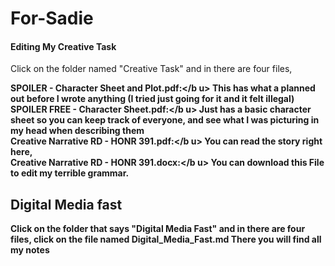 # For-Sadie

#### Editing My Creative Task 
Click on the folder named "Creative Task" and in there are four files, <br>

<b u>SPOILER - Character Sheet and Plot.pdf:</b u>  This has what a planned out before I wrote anything (I tried just going for it and it felt illegal) <br>
<b u>SPOILER FREE - Character Sheet.pdf:</b u>  Just has a basic character sheet so you can keep track of everyone, and see what I was picturing in my head when describing them <br>
<b u>Creative Narrative RD - HONR 391.pdf:</b u>  You can read the story right here, <br>
<b u>Creative Narrative RD - HONR 391.docx:</b u>  You can download this File to edit my terrible grammar. 


## Digital Media fast 
Click on the folder that says "Digital Media Fast" and in there are four files, click on the file named Digital_Media_Fast.md
There you will find all my notes 

